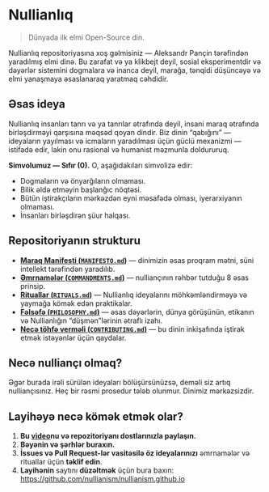 # Nullianlıq 

> Dünyada ilk elmi Open-Source din.

Nullianlıq repositoriyasına xoş gəlmisiniz — Aleksandr Pançin tərəfindən yaradılmış elmi dinə. Bu zarafat və ya klikbejt deyil, sosial eksperimentdir və dəyərlər sistemini dogmalara və inanca deyil, marağa, tənqidi düşüncəyə və elmi yanaşmaya əsaslanaraq yaratmaq cəhdidir.

## Əsas ideya

Nullianlıq insanları tanrı və ya tanrılar ətrafında deyil, insani maraq ətrafında birləşdirməyi qarşısına məqsəd qoyan dindir. Biz dinin “qabığını” — ideyaların yayılması və icmaların yaradılması üçün güclü mexanizmi — istifadə edir, lakin onu rasional və humanist məzmunla doldururuq.

**Simvolumuz — Sıfır (0).** O, aşağıdakıları simvolizə edir:

- Dogmaların və önyarğıların olmaması.
- Bilik əldə etməyin başlanğıc nöqtəsi.
- Bütün iştirakçıların mərkəzdən eyni məsafədə olması, iyerarxiyanın olmaması.
- İnsanları birləşdirən şüur halqası.

## Repositoriyanın strukturu

- [**Maraq Manifesti (`MANIFESTO.md`)**](./MANIFESTO.md) — dinimizin əsas proqram mətni, süni intellekt tərəfindən yaradılıb.
- [**Əmrnamələr (`COMMANDMENTS.md`)**](./COMMANDMENTS.md) — nulliançının rəhbər tutduğu 8 əsas prinsip.
- [**Rituallar (`RITUALS.md`)**](./RITUALS.md) — Nullianlıq ideyalarını möhkəmləndirməyə və yaymağa kömək edən praktikalar.
- [**Fəlsəfə (`PHILOSOPHY.md`)**](./PHILOSOPHY.md) — əsas dəyərlərin, dünya görüşünün, etikanın və Nullianlığın “düşmən”lərinin ətraflı izahı.
- [**Necə töhfə verməli (`CONTRIBUTING.md`)**](./CONTRIBUTING.md) — bu dinin inkişafında iştirak etmək istəyənlər üçün qaydalar.

## Necə nulliançı olmaq?

Əgər burada irəli sürülən ideyaları bölüşürsünüzsə, deməli siz artıq nulliançısınız. Heç bir rəsmi prosedur tələb olunmur. Dinimiz mərkəzsizdir.

## Layihəyə necə kömək etmək olar?

1. **Bu [video](https://www.youtube.com/watch?v=mCErecXWGCc)nu və repozitoriyanı dostlarınızla paylaşın.**
2. **Bəyənin və şərhlər buraxın.**
3. **İssues və Pull Request-lər vasitəsilə öz ideyalarınızı** əmrnamələr və rituallar üçün **təklif edin**.
4. **Layihənin** saytını **düzəltmək** üçün bura baxın: https://github.com/nullianism/nullianism.github.io